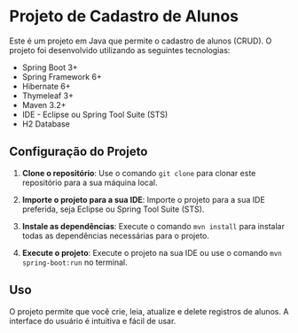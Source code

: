 # Projeto de Cadastro de Alunos

Este é um projeto em Java que permite o cadastro de alunos (CRUD). O projeto foi desenvolvido utilizando as seguintes tecnologias:

- Spring Boot 3+
- Spring Framework 6+
- Hibernate 6+
- Thymeleaf 3+
- Maven 3.2+
- IDE - Eclipse ou Spring Tool Suite (STS)
- H2 Database

## Configuração do Projeto

1. **Clone o repositório**: Use o comando `git clone` para clonar este repositório para a sua máquina local.

2. **Importe o projeto para a sua IDE**: Importe o projeto para a sua IDE preferida, seja Eclipse ou Spring Tool Suite (STS).

3. **Instale as dependências**: Execute o comando `mvn install` para instalar todas as dependências necessárias para o projeto.

4. **Execute o projeto**: Execute o projeto na sua IDE ou use o comando `mvn spring-boot:run` no terminal.

## Uso

O projeto permite que você crie, leia, atualize e delete registros de alunos. A interface do usuário é intuitiva e fácil de usar.

 
